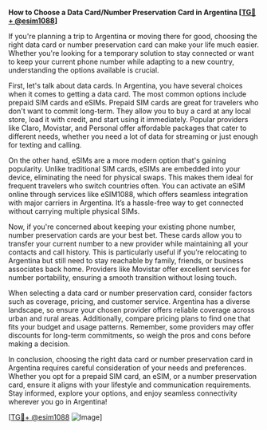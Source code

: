 **How to Choose a Data Card/Number Preservation Card in Argentina [[TG💪+ @esim1088](https://t.me/s/esim1088)]**

If you're planning a trip to Argentina or moving there for good, choosing the right data card or number preservation card can make your life much easier. Whether you're looking for a temporary solution to stay connected or want to keep your current phone number while adapting to a new country, understanding the options available is crucial.

First, let's talk about data cards. In Argentina, you have several choices when it comes to getting a data card. The most common options include prepaid SIM cards and eSIMs. Prepaid SIM cards are great for travelers who don't want to commit long-term. They allow you to buy a card at any local store, load it with credit, and start using it immediately. Popular providers like Claro, Movistar, and Personal offer affordable packages that cater to different needs, whether you need a lot of data for streaming or just enough for texting and calling.

On the other hand, eSIMs are a more modern option that's gaining popularity. Unlike traditional SIM cards, eSIMs are embedded into your device, eliminating the need for physical swaps. This makes them ideal for frequent travelers who switch countries often. You can activate an eSIM online through services like eSIM1088, which offers seamless integration with major carriers in Argentina. It’s a hassle-free way to get connected without carrying multiple physical SIMs.

Now, if you're concerned about keeping your existing phone number, number preservation cards are your best bet. These cards allow you to transfer your current number to a new provider while maintaining all your contacts and call history. This is particularly useful if you’re relocating to Argentina but still need to stay reachable by family, friends, or business associates back home. Providers like Movistar offer excellent services for number portability, ensuring a smooth transition without losing touch.

When selecting a data card or number preservation card, consider factors such as coverage, pricing, and customer service. Argentina has a diverse landscape, so ensure your chosen provider offers reliable coverage across urban and rural areas. Additionally, compare pricing plans to find one that fits your budget and usage patterns. Remember, some providers may offer discounts for long-term commitments, so weigh the pros and cons before making a decision.

In conclusion, choosing the right data card or number preservation card in Argentina requires careful consideration of your needs and preferences. Whether you opt for a prepaid SIM card, an eSIM, or a number preservation card, ensure it aligns with your lifestyle and communication requirements. Stay informed, explore your options, and enjoy seamless connectivity wherever you go in Argentina!

[[TG💪+ @esim1088](https://t.me/s/esim1088) ![Image](https://i.postimg.cc/Y0z9fWf4/image.png)]